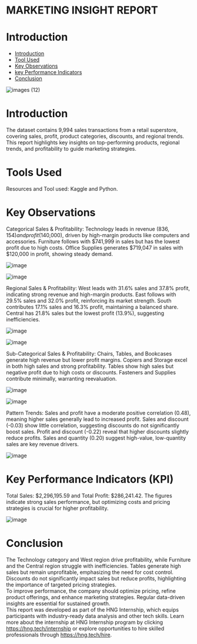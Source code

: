 # MARKETING INSIGHT REPORT

# Introduction
- [Introduction](https://github.com/Humairah9/SampleSuperstore/blob/main/README.md#introduction)
- [Tool Used](https://github.com/Humairah9/SampleSuperstore/blob/main/README.md#tools-used)
- [Key Observations](https://github.com/Humairah9/SampleSuperstore/blob/main/README.md#key-observations)
- [key Performance Indicators](https://github.com/Humairah9/SampleSuperstore/blob/main/README.md#key-performance-indicators-kpi)
- [Conclusion](https://github.com/Humairah9/SampleSuperstore/blob/main/README.md#conclusion)


![images (12)](https://github.com/user-attachments/assets/7b22b2e2-2619-4eac-b774-790dcaad61b3)


# Introduction

The dataset contains 9,994 sales transactions from a retail superstore, covering sales, profit, product categories, discounts, and regional trends. This report highlights key insights on top-performing products, regional trends, and profitability to guide marketing strategies.  

# Tools Used
Resources and Tool used: Kaggle and Python.

# Key Observations

Categorical Sales & Profitability: Technology leads in revenue ($836,154) and profit ($140,000), driven by high-margin products like computers and accessories. Furniture follows with $741,999 in sales but has the lowest profit due to high costs. Office Supplies generates $719,047 in sales with $120,000 in profit, showing steady demand. 

![image](https://github.com/user-attachments/assets/897b8d7e-e00e-424e-aac8-30b8ee690bb6)

![image](https://github.com/user-attachments/assets/411aedde-b3ed-4203-b4aa-92cce5c68cf8)


Regional Sales & Profitability: West leads with 31.6% sales and 37.8% profit, indicating strong revenue and high-margin products. East follows with 29.5% sales and 32.0% profit, reinforcing its market strength. South contributes 17.1% sales and 16.3% profit, maintaining a balanced share. Central has 21.8% sales but the lowest profit (13.9%), suggesting inefficiencies.  

![image](https://github.com/user-attachments/assets/45577142-4967-41f4-8b77-6a3778f5638e)

![image](https://github.com/user-attachments/assets/8d6e140b-aef2-4118-acb0-c0888b977434)


Sub-Categorical Sales & Profitability: Chairs, Tables, and Bookcases generate high revenue but lower profit margins. Copiers and Storage excel in both high sales and strong profitability. Tables show high sales but negative profit due to high costs or discounts. Fasteners and Supplies contribute minimally, warranting reevaluation.  

![image](https://github.com/user-attachments/assets/1594451f-3d2b-4302-917c-6fd0d673dc70)

![image](https://github.com/user-attachments/assets/c1adf798-06cf-41af-9d1d-80b7ae63eade)

Pattern Trends: Sales and profit have a moderate positive correlation (0.48), meaning higher sales generally lead to increased profit. Sales and discount (-0.03) show little correlation, suggesting discounts do not significantly boost sales. Profit and discount (-0.22) reveal that higher discounts slightly reduce profits. Sales and quantity (0.20) suggest high-value, low-quantity sales are key revenue drivers.

![image](https://github.com/user-attachments/assets/5cd9c61d-b9e6-42e1-bb00-2a4c3eb6eeed)

# Key Performance Indicators (KPI)
Total Sales: $2,296,195.59 and Total Profit: $286,241.42. The figures indicate strong sales performance, but optimizing costs and pricing strategies is crucial for higher profitability.  

![image](https://github.com/user-attachments/assets/d767a727-b76d-43d6-abfa-cc27be59d2d2)

# Conclusion
The Technology category and West region drive profitability, while Furniture and the Central region struggle with inefficiencies. Tables generate high sales but remain unprofitable, emphasizing the need for cost control. Discounts do not significantly impact sales but reduce profits, highlighting the importance of targeted pricing strategies.  
To improve performance, the company should optimize pricing, refine product offerings, and enhance marketing strategies. Regular data-driven insights are essential for sustained growth.  
This report was developed as part of the HNG Internship, which equips participants with industry-ready data analysis and other tech skills. Learn more about the internship at HNG Internship program by clicking https://hng.tech/internship or explore opportunities to hire skilled professionals through https://hng.tech/hire.
